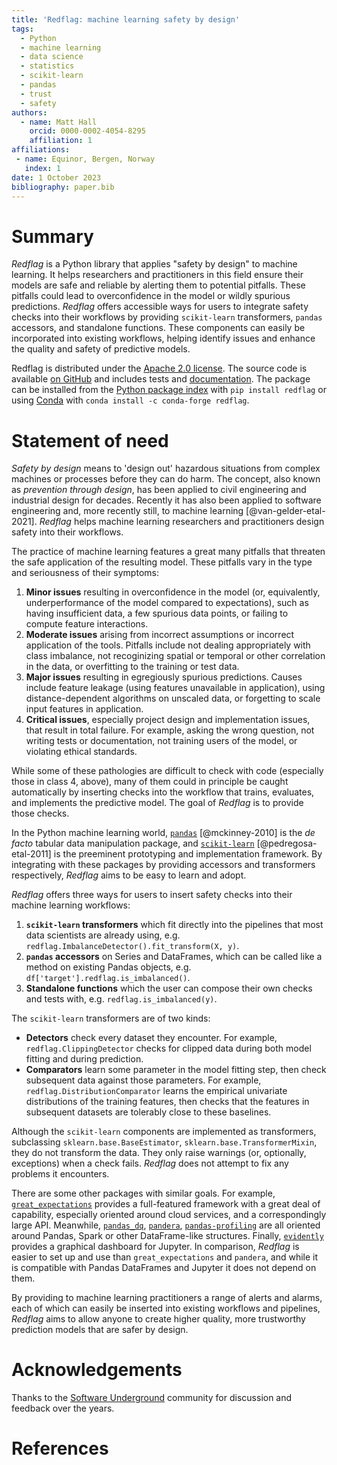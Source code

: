 ```yaml
---
title: 'Redflag: machine learning safety by design'
tags:
  - Python
  - machine learning
  - data science
  - statistics
  - scikit-learn
  - pandas
  - trust
  - safety
authors:
  - name: Matt Hall
    orcid: 0000-0002-4054-8295
    affiliation: 1
affiliations:
 - name: Equinor, Bergen, Norway
   index: 1
date: 1 October 2023
bibliography: paper.bib
---
```


# Summary

_Redflag_ is a Python library that applies "safety by design" to machine
learning. It helps researchers and practitioners in this field ensure their
models are safe and reliable by alerting them to potential pitfalls. These
pitfalls could lead to overconfidence in the model or wildly spurious
predictions. _Redflag_ offers accessible ways for users to integrate safety
checks into their workflows by providing `scikit-learn` transformers, `pandas`
accessors, and standalone functions. These components can easily be
incorporated into existing workflows, helping identify issues and enhance the
quality and safety of predictive models.

Redflag is distributed under the [Apache 2.0
license](https://www.apache.org/licenses/LICENSE-2.0). The source code is
available [on GitHub](https://github.com/scienxlab/redflag) and includes tests
and [documentation](https://scienxlab.org/redflag/). The package can be
installed from the [Python package index](https://pypi.org/project/redflag/)
with `pip install redflag` or using
[Conda](https://anaconda.org/conda-forge/redflag) with `conda install -c
conda-forge redflag`.

# Statement of need

_Safety by design_ means to 'design out' hazardous situations from complex
machines or processes before they can do harm. The concept, also known as
_prevention through design_, has been applied to civil engineering and
industrial design for decades. Recently it has also been applied to software
engineering and, more recently still, to machine learning
[@van-gelder-etal-2021]. _Redflag_ helps machine learning researchers and
practitioners design safety into their workflows.

The practice of machine learning features a great many pitfalls that threaten
the safe application of the resulting model. These pitfalls vary in the type
and seriousness of their symptoms:

1. **Minor issues** resulting in overconfidence in the model (or, equivalently,
underperformance of the model compared to expectations), such as having
insufficient data, a few spurious data points, or failing to compute feature
interactions.
2. **Moderate issues** arising from incorrect assumptions or incorrect
application of the tools. Pitfalls include not dealing appropriately with class
imbalance, not recoginizing spatial or temporal or other correlation in the
data, or overfitting to the training or test data.
3. **Major issues** resulting in egregiously spurious predictions. Causes
include feature leakage (using features unavailable in application), using
distance-dependent algorithms on unscaled data, or forgetting to scale input
features in application.
4. **Critical issues**, especially project design and implementation issues,
that result in total failure. For example, asking the wrong question, not
writing tests or documentation, not training users of the model, or violating
ethical standards.

While some of these pathologies are difficult to check with code (especially
those in class 4, above), many of them could in principle be caught
automatically by inserting checks into the workflow that trains, evaluates, and
implements the predictive model. The goal of _Redflag_ is to provide those
checks.

In the Python machine learning world, [`pandas`](https://pandas.pydata.org/)
[@mckinney-2010] is the _de facto_ tabular data manipulation package, and
[`scikit-learn`](https://scikit-learn.org/) [@pedregosa-etal-2011] is the
preeminent prototyping and implementation framework. By integrating with these
packages by providing accessors and transformers respectively, _Redflag_ aims
to be easy to learn and adopt.

_Redflag_ offers three ways for users to insert safety checks into their
machine learning workflows:

1. **`scikit-learn` transformers** which fit directly into the pipelines that
most data scientists are already using, e.g.
`redflag.ImbalanceDetector().fit_transform(X, y)`.
2. **`pandas` accessors** on Series and DataFrames, which can be called like a
method on existing Pandas objects, e.g. `df['target'].redflag.is_imbalanced()`.
3. **Standalone functions** which the user can compose their own checks and
tests with, e.g. `redflag.is_imbalanced(y)`.

The `scikit-learn` transformers are of two kinds:

- **Detectors** check every dataset they encounter. For example,
`redflag.ClippingDetector` checks for clipped data during both model fitting
and during prediction.
- **Comparators** learn some parameter in the model fitting step, then check
subsequent data against those parameters. For example,
`redflag.DistributionComparator` learns the empirical univariate distributions
of the training features, then checks that the features in subsequent datasets
are tolerably close to these baselines.

Although the `scikit-learn` components are implemented as transformers,
subclassing `sklearn.base.BaseEstimator`, `sklearn.base.TransformerMixin`, they
do not transform the data. They only raise warnings (or, optionally,
exceptions) when a check fails. _Redflag_ does not attempt to fix any problems
it encounters.

There are some other packages with similar goals. For example,
[`great_expectations`](https://greatexpectations.io/) provides a full-featured
framework with a great deal of capability, especially oriented around cloud
services, and a correspondingly large API. Meanwhile,
[`pandas_dq`](https://github.com/AutoViML/pandas_dq),
[`pandera`](https://github.com/unionai-oss/pandera),
[`pandas-profiling`](https://github.com/ydataai/ydata-profiling) are all
oriented around Pandas, Spark or other DataFrame-like structures. Finally,
[`evidently`](https://github.com/evidentlyai/evidently) provides a graphical
dashboard for Jupyter. In comparison, _Redflag_ is easier to set up and use
than `great_expectations` and `pandera`, and while it is compatible with
Pandas DataFrames and Jupyter it does not depend on them.

By providing to machine learning practitioners a range of alerts and alarms,
each of which can easily be inserted into existing workflows and pipelines,
_Redflag_ aims to allow anyone to create higher quality, more trustworthy
prediction models that are safer by design.

# Acknowledgements

Thanks to the [Software Underground](https://softwareunderground.org) community
for discussion and feedback over the years.

# References
